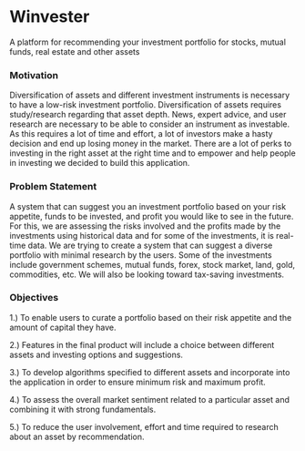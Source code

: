 # Winvester
A platform for recommending your investment portfolio for stocks, mutual funds, real estate and other assets

### Motivation
Diversification of assets and different investment instruments is necessary to have a low-risk investment portfolio. 
Diversification of assets requires study/research regarding that asset depth. News, expert advice, and user research are necessary to be able to consider an instrument as investable.
 As this requires a lot of time and effort, a lot of investors make a hasty decision and end up losing money in the market. 
There are a lot of perks to investing in the right asset at the right time and to empower and help people in investing we decided to build this application.

### Problem Statement
A system that can suggest you an investment  portfolio based on your risk appetite, funds to be  invested, and profit you would like to see in the  future. For this, we are assessing the risks involved  and the profits made by the investments using  historical data and for some of the investments, it  is real-time data. We are trying to create a system  that can suggest a diverse portfolio with minimal  research by the users. Some of the investments  include government schemes, mutual funds, forex,  stock market, land, gold, commodities, etc. We will  also be looking toward tax-saving investments.

### Objectives
1.) To enable users to curate a portfolio based on their risk appetite and the amount of capital they have.

2.) Features in the final product will include a choice between different assets and investing options and suggestions.

3.) To develop algorithms specified to different assets and incorporate into the application in order to ensure minimum risk and maximum profit.

4.) To assess the overall market sentiment related to a particular asset and combining it with strong fundamentals.

5.) To reduce the user involvement, effort and time required to research about an asset by recommendation.
